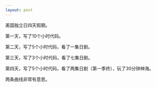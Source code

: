 ```yaml
---
layout: post
---
```


美国独立日四天假期。

第一天，写了10个小时代码。

第二天，写了5个小时代码，看了一集日剧。

第三天，写了3个小时代码，看了七集日剧。

第四天，写了5个小时代码，看了两集日剧（第一季终），玩了30分钟神海。

两条曲线非常有意思。
